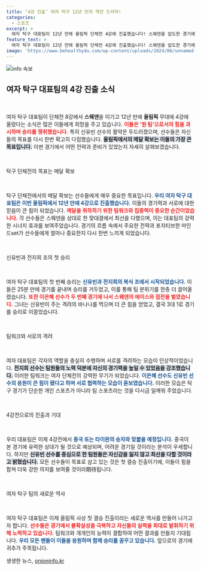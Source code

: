 ```yaml
---
title: ‘4강 진출’ 여자 탁구 12년 만의 역전 드라마!
categories:
  - 스포츠
excerpt: >
  여자 탁구 대표팀이 12년 만에 올림픽 단체전 4강에 진출했습니다! 스웨덴을 압도한 경기에서 신유빈과 전팀의 완벽한 호흡이 빛났으며, 결승 진출을 향한 새로운 역사에 도전합니다.
feature_text: >
  여자 탁구 대표팀이 12년 만에 올림픽 단체전 4강에 진출했습니다! 스웨덴을 압도한 경기에서 신유빈과 전팀의 완벽한 호흡이 빛났으며, 결승 진출을 향한 새로운 역사에 도전합니다.
image: 'https://www.behealthy4u.com/wp-content/uploads/2024/06/unnamed-file.png'
---
```


<p><img src="https://www.behealthy4u.com/wp-content/uploads/2024/06/unnamed-file.png" alt="info 속보" /></p>

<h2 data-ke-size="size26">여자 탁구 대표팀의 4강 진출 소식</h2>

<p data-ke-size="size16">&nbsp;</p>

<p>여자 탁구 대표팀이 단체전 8강에서 <strong>스웨덴</strong>을 이기고 12년 만에 <strong>올림픽</strong> 무대에 4강에 올랐다는 소식은 많은 이들에게 희망을 주고 있습니다. <b><span style="color: #ee2323;">이들은 '원 팀'으로서의 힘을 과시하며 승리를 쟁취했습니다.</span></b> 특히 신유빈 선수의 활약은 두드러졌으며, 선수들은 자신들의 목표를 다시 한번 확고히 다짐했습니다. <b><span style="background-color: #21538527;">올림픽에서의 메달 확보는 이들의 가장 큰 목표입니다.</span></b> 이번 경기에서 어떤 전략과 준비가 있었는지 자세히 살펴보겠습니다.</p>

<p data-ke-size="size16">&nbsp;</p>

<p>탁구 단체전의 목표는 메달 확보</p>

<p data-ke-size="size16">&nbsp;</p>

<p>탁구 단체전에서의 메달 확보는 선수들에게 매우 중요한 목표입니다. <b><span style="color: #1a5490;">우리 여자 탁구 대표팀은 이번 올림픽에서 12년 만에 4강으로 진출했습니다.</span></b> 이들의 경기력과 서로에 대한 믿음이 큰 힘이 되었습니다. <b><span style="color: #ee2323;">메달을 취득하기 위한 팀워크와 집중력이 중요한 순간이었습니다.</span></b> 각 선수들은 스웨덴을 상대로 한 맞대결에서 최선을 다했으며, 이는 대표팀의 강력한 시너지 효과를 보여주었습니다. 경기의 흐름 속에서 주요한 전략과 포지티브한 마인드set가 선수들에게 얼마나 중요한지 다시 한번 느끼게 되었습니다.</p>

<p data-ke-size="size16">&nbsp;</p>

<p>신유빈과 전지희 조의 첫 승리</p>

<p data-ke-size="size16">&nbsp;</p>

<p>여자 탁구 대표팀의 첫 번째 승리는 <b><span style="color: #1a5490;">신유빈과 전지희의 복식 조에서 시작되었습니다.</span></b> 이들은 25분 만에 경기를 끝내며 승리를 거두었고, 이를 통해 팀 분위기를 한층 더 끌어올렸습니다. <b><span style="color: #ee2323;">또한 이은혜 선수가 두 번째 경기에 나서 스웨덴의 에이스와 접전을 벌였습니다.</span></b> 그녀는 신유빈이 주는 격려의 바나나를 먹으며 더 큰 힘을 얻었고, 결국 3대 1로 경기를 승리로 이끌었습니다.</p>

<p data-ke-size="size16">&nbsp;</p>

<p>팀워크와 서로의 격려</p>

<p data-ke-size="size16">&nbsp;</p>

<p>여자 대표팀은 각자의 역할을 충실히 수행하며 서로를 격려하는 모습이 인상적이었습니다. <b><span style="background-color: #21538527;">전지희 선수는 팀원들의 노력 덕분에 자신의 경기력을 높일 수 있었음을 강조했습니다.</span></b> 이러한 팀워크는 여자 단체전의 강력한 무기가 되었습니다. <b><span style="color: #1a5490;">이은혜 선수도 신유빈 선수의 응원이 큰 힘이 됐다고 하며 서로 협력하는 모습이 돋보였습니다.</span></b> 이러한 모습은 탁구 경기가 단순한 개인 스포츠가 아니라 팀 스포츠라는 것을 다시금 일깨워 주었습니다.</p>

<p data-ke-size="size16">&nbsp;</p>

<p>4강전으로의 진출과 기대</p>

<p data-ke-size="size16">&nbsp;</p>

<p>우리 대표팀은 이제 4강전에서 <b><span style="color: #1a5490;">중국 또는 타이완의 승자와 맞붙을 예정입니다.</span></b> 중국이 본 경기에 유력한 상대가 될 것으로 예상되며, 어려운 경기일 것이라는 분석이 우세합니다. 하지만 <b><span style="background-color: #21538527;">신유빈 선수를 중심으로 한 팀원들은 자신감을 잃지 않고 최선을 다할 것이라고 밝혔습니다.</span></b> 모든 선수들이 목표로 삼고 있는 것은 첫 결승 진출이기에, 이들이 힘을 합쳐 더욱 강한 의지를 보여줄 것이라期待됩니다.</p>

<p data-ke-size="size16">&nbsp;</p>

<p>여자 탁구 팀의 새로운 역사</p>

<p data-ke-size="size16">&nbsp;</p>

<p>여자 탁구 대표팀은 이제 올림픽 사상 첫 결승 진출이라는 새로운 역사를 만들어 나가고자 합니다. <b><span style="color: #ee2323;">선수들은 경기에서 불확실성을 극복하고 자신들의 실력을 최대로 발휘하기 위해 노력하고 있습니다.</span></b> 팀워크와 개개인의 능력이 결합하여 어떤 결과를 만들지 기대됩니다. <b><span style="color: #1a5490;">우리 모든 팬들이 이들을 응원하며 함께 승리를 꿈꾸고 있습니다.</span></b> 앞으로의 경기에 귀추가 주목됩니다.</p>
생생한 뉴스, <a href="https://onioninfo.kr" rel="dofollow">onioninfo.kr</a>


